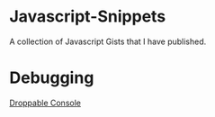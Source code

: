 # Javascript-Snippets
A collection of Javascript Gists that I have published.

# Debugging
[Droppable Console](https://gist.github.com/chadgroom/b2e4fb17dc2befb1fc672901cff30dd0)
